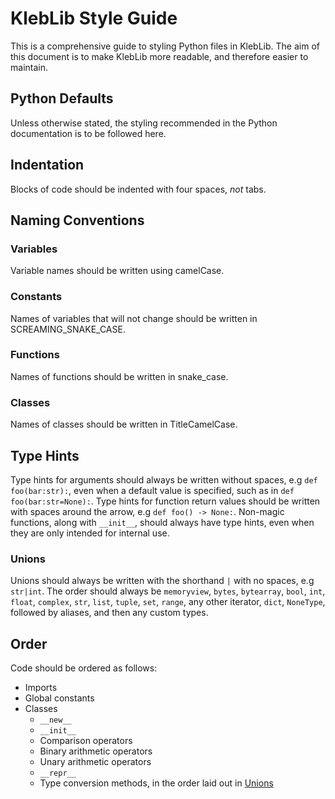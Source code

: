 # KlebLib Style Guide

 This is a comprehensive guide to styling Python files in KlebLib. The aim of this document is to make KlebLib more readable, and therefore easier to maintain. 

 ## Python Defaults
 
  Unless otherwise stated, the styling recommended in the Python documentation is to be followed here. 

 ## Indentation

  Blocks of code should be indented with four spaces, *not* tabs.

 ## Naming Conventions

  ### Variables

   Variable names should be written using camelCase.

  ### Constants

   Names of variables that will not change should be written in SCREAMING_SNAKE_CASE.

  ### Functions

   Names of functions should be written in snake_case. 

  ### Classes

   Names of classes should be written in TitleCamelCase. 

 ## Type Hints

  Type hints for arguments should always be written without spaces, e.g `def foo(bar:str):`, even when a default value is specified, such as in `def foo(bar:str=None):`. Type hints for function return values should be written with spaces around the arrow, e.g `def foo() -> None:`. Non-magic functions, along with `__init__`, should always have type hints, even when they are only intended for internal use. 

  ### Unions
   
   Unions should always be written with the shorthand `|` with no spaces, e.g `str|int`. The order should always be `memoryview`, `bytes`, `bytearray`, `bool`, `int`, `float`, `complex`, `str`, `list`, `tuple`, `set`, `range`, any other iterator, `dict`, `NoneType`, followed by aliases, and then any custom types. 

 ## Order

  Code should be ordered as follows:

  * Imports
  * Global constants
  * Classes
    * `__new__`
    * `__init__`
    * Comparison operators
    * Binary arithmetic operators
    * Unary arithmetic operators
    * `__repr__`
    * Type conversion methods, in the order laid out in [Unions](#user-content-unions)